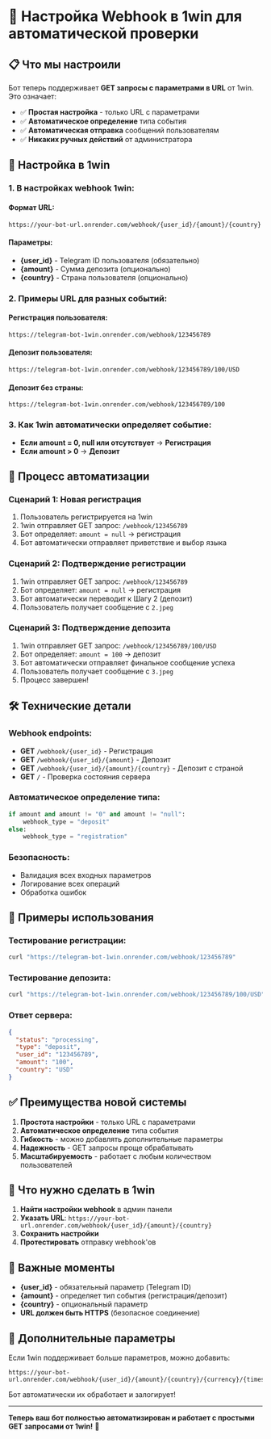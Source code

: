 # 🔗 Настройка Webhook в 1win для автоматической проверки

## 📋 **Что мы настроили**

Бот теперь поддерживает **GET запросы с параметрами в URL** от 1win. Это означает:

- ✅ **Простая настройка** - только URL с параметрами
- ✅ **Автоматическое определение** типа события
- ✅ **Автоматическая отправка** сообщений пользователям
- ✅ **Никаких ручных действий** от администратора

## 🚀 **Настройка в 1win**

### **1. В настройках webhook 1win:**

#### **Формат URL:**
```
https://your-bot-url.onrender.com/webhook/{user_id}/{amount}/{country}
```

#### **Параметры:**
- **{user_id}** - Telegram ID пользователя (обязательно)
- **{amount}** - Сумма депозита (опционально)
- **{country}** - Страна пользователя (опционально)

### **2. Примеры URL для разных событий:**

#### **Регистрация пользователя:**
```
https://telegram-bot-1win.onrender.com/webhook/123456789
```

#### **Депозит пользователя:**
```
https://telegram-bot-1win.onrender.com/webhook/123456789/100/USD
```

#### **Депозит без страны:**
```
https://telegram-bot-1win.onrender.com/webhook/123456789/100
```

### **3. Как 1win автоматически определяет событие:**

- **Если amount = 0, null или отсутствует** → **Регистрация**
- **Если amount > 0** → **Депозит**

## 🔄 **Процесс автоматизации**

### **Сценарий 1: Новая регистрация**
1. Пользователь регистрируется на 1win
2. 1win отправляет GET запрос: `/webhook/123456789`
3. Бот определяет: `amount = null` → регистрация
4. Бот автоматически отправляет приветствие и выбор языка

### **Сценарий 2: Подтверждение регистрации**
1. 1win отправляет GET запрос: `/webhook/123456789`
2. Бот определяет: `amount = null` → регистрация
3. Бот автоматически переводит к Шагу 2 (депозит)
4. Пользователь получает сообщение с `2.jpeg`

### **Сценарий 3: Подтверждение депозита**
1. 1win отправляет GET запрос: `/webhook/123456789/100/USD`
2. Бот определяет: `amount = 100` → депозит
3. Бот автоматически отправляет финальное сообщение успеха
4. Пользователь получает сообщение с `3.jpeg`
5. Процесс завершен!

## 🛠️ **Технические детали**

### **Webhook endpoints:**
- **GET** `/webhook/{user_id}` - Регистрация
- **GET** `/webhook/{user_id}/{amount}` - Депозит
- **GET** `/webhook/{user_id}/{amount}/{country}` - Депозит с страной
- **GET** `/` - Проверка состояния сервера

### **Автоматическое определение типа:**
```python
if amount and amount != "0" and amount != "null":
    webhook_type = "deposit"
else:
    webhook_type = "registration"
```

### **Безопасность:**
- Валидация всех входных параметров
- Логирование всех операций
- Обработка ошибок

## 📱 **Примеры использования**

### **Тестирование регистрации:**
```bash
curl "https://telegram-bot-1win.onrender.com/webhook/123456789"
```

### **Тестирование депозита:**
```bash
curl "https://telegram-bot-1win.onrender.com/webhook/123456789/100/USD"
```

### **Ответ сервера:**
```json
{
  "status": "processing",
  "type": "deposit",
  "user_id": "123456789",
  "amount": "100",
  "country": "USD"
}
```

## ✅ **Преимущества новой системы**

1. **Простота настройки** - только URL с параметрами
2. **Автоматическое определение** типа события
3. **Гибкость** - можно добавлять дополнительные параметры
4. **Надежность** - GET запросы проще обрабатывать
5. **Масштабируемость** - работает с любым количеством пользователей

## 🎯 **Что нужно сделать в 1win**

1. **Найти настройки webhook** в админ панели
2. **Указать URL**: `https://your-bot-url.onrender.com/webhook/{user_id}/{amount}/{country}`
3. **Сохранить настройки**
4. **Протестировать** отправку webhook'ов

## 🚨 **Важные моменты**

- **{user_id}** - обязательный параметр (Telegram ID)
- **{amount}** - определяет тип события (регистрация/депозит)
- **{country}** - опциональный параметр
- **URL должен быть HTTPS** (безопасное соединение)

## 🔧 **Дополнительные параметры**

Если 1win поддерживает больше параметров, можно добавить:

```
https://your-bot-url.onrender.com/webhook/{user_id}/{amount}/{country}/{currency}/{timestamp}
```

Бот автоматически их обработает и залогирует!

---

**Теперь ваш бот полностью автоматизирован и работает с простыми GET запросами от 1win!** 🎉
